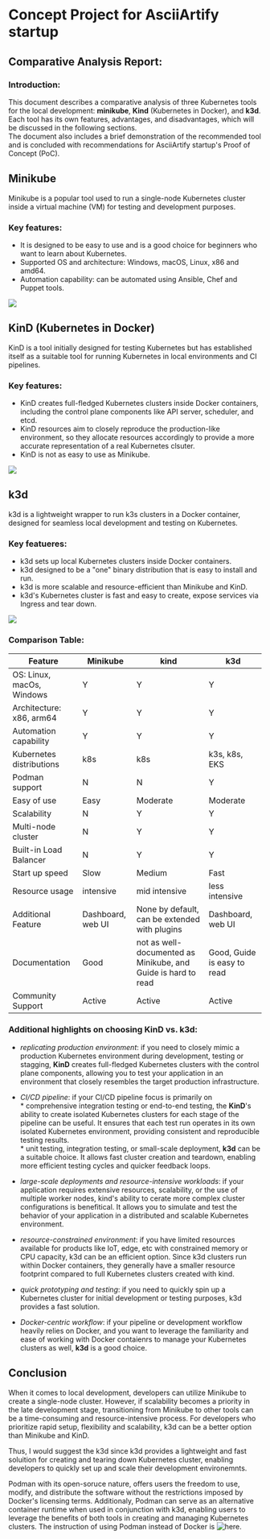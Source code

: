 # Concept Project for AsciiArtify startup
## Comparative Analysis Report:

### Introduction: 
  This document describes a comparative analysis of three Kubernetes tools for the local development: **minikube**, **Kind** (Kubernetes in Docker), and **k3d**.
  </br>
  Each tool has its own features, advantages, and disadvantages, which will be discussed in the following sections.
  </br>
  The document also includes a brief demonstration of the recommended tool and is concluded with recommendations for AsciiArtify startup's Proof of Concept (PoC).


## Minikube
  
  Minikube is a popular tool used to run a single-node Kubernetes cluster inside a virtual machine (VM) for testing and development purposes.
  
### Key features:
- It is designed to be easy to use and is a good choice for beginners who want to learn about Kubernetes. 
- Supported OS and architecture: Windows, macOS, Linux, x86 and amd64. 
- Automation capability: can be automated using Ansible, Chef and Puppet tools.

![](https://github.com/ng-n/AsciiArtify/blob/main/.data/minikube.gif)

## KinD (Kubernetes in Docker) 

  KinD is a tool initially designed for testing Kubernetes but has established itself as a suitable tool for running Kubernetes in local environments and CI pipelines.

### Key features:
- KinD creates full-fledged Kubernetes clusters inside Docker containers, including the control plane components like API server, scheduler, and etcd.
- KinD resources aim to closely reproduce the production-like environment, so they allocate resources accordingly to provide a more accurate representation of a real Kubernetes clsuter.
- KinD is not as easy to use as Minikube. 

![](https://github.com/ng-n/AsciiArtify/blob/main/.data/kind.gif)

## k3d 

  k3d is a lightweight wrapper to run k3s clusters in a Docker container, designed for seamless local development and testing on Kubernetes.

### Key featueres:
- k3d sets up local Kubernetes clusters inside Docker containers.
- k3d designed to be a "one" binary distribution that is easy to install and run.
- k3d is more scalable and resource-efficient than Minikube and KinD.
- k3d's Kubernetes cluster is fast and easy to create, expose services via Ingress and tear down.

![](https://github.com/ng-n/AsciiArtify/blob/main/.data/k3d.gif)

### Comparison Table:
| Feature                    | Minikube | kind | k3d |                      
|----------------------------|----------|------|-----|
| OS: Linux, macOs, Windows   | Y | Y | Y  |
| Architecture: x86, arm64   |  Y | Y | Y  |
| Automation capability           | Y | Y | Y|
| Kubernetes distributions | k8s | k8s | k3s, k8s, EKS |
| Podman support | N | N | Y |
| Easy of use | Easy | Moderate | Moderate |
| Scalability                |    N     |  Y   |  Y   |                                         
| Multi-node cluster         |    N     |  Y   |  Y   |
| Built-in Load Balancer     |    N     |  Y   |  Y   |
| Start up speed             |   Slow   | Medium |Fast|
| Resource usage             | intensive| mid intensive |  less intensive |
| Additional Feature         | Dashboard, web UI | None by default, can be extended with plugins | Dashboard, web UI |
| Documentation             |   Good     | not as well-documented as Minikube, and Guide is hard to read   | Good, Guide is easy to read  |
| Community Support          |  Active     | Active | Active |

### Additional highlights on choosing KinD vs. k3d:
 - *replicating production environment*: if you need to closely mimic a production Kubernetes environment during development, testing or stagging, **KinD** creates full-fledged Kubernetes clusters with the control plane components, allowing you to test your application in an environment that closely resembles the target production infrastructure.
 - *CI/CD pipeline*: if your CI/CD pipeline focus is primarily on </br> * comprehensive integration testing or end-to-end testing, the **KinD**'s ability to create isolated Kubernetes clusters for each stage of the pipeline can be useful. It ensures that each test run operates in its own isolated Kubernetes environment, providing consistent and reproducible testing results.
</br> * unit testing, integration testing, or small-scale deployment, **k3d** can be a suitable choice. It allows fast cluster creation and teardown, enabling more efficient testing cycles and quicker feedback loops. 
 - *large-scale deployments and resource-intensive workloads*: if your application requires extensive resources, scalability, or the use of multiple worker nodes, kind's ability to cerate more complex cluster configurations is benefitical. It allows you to simulate and test the behavior of your application in a distributed and scalable Kubernetes environment.

- *resource-constrained environment*: if you have limited resources available for products like IoT, edge, etc with constrained memory or CPU capacity, k3d can be an efficient option. Since k3d clusters run within Docker containers, they generally have a smaller resource footprint compared to full Kubernetes clusters created with kind.

- *quick prototyping and testing*: if you need to quickly spin up a Kubernetes cluster for initial development or testing purposes, k3d provides a fast solution.

- *Docker-centric workflow*: if your pipeline or development workflow heavily relies on Docker, and you want to leverage the familiarity and ease of working with Docker contaienrs to manage your Kubernetes clusters as well, **k3d** is a good choice.

## Conclusion

When it comes to local development, developers can utilize Minikube to create a single-node cluster. However, if scalability becomes a priority in the late development stage, transitioning from Minikube to other tools can be a time-consuming and resource-intensive process. For developers who prioritize rapid setup, flexibility and scalability, k3d can be a better option than Minikube and KinD. 

Thus, I would suggest the k3d since k3d provides a lightweight and fast soluition for creating and tearing down Kubernetes cluster, enabling developers to quickly set up and scale their development environemnts. 

Podman with its open-soruce nature, offers users the freedom to use, modify, and distribute the software without the restrictions imposed by Docker's licensing terms. Additionaly, Podman can serve as an alternative container runtime when used in conjunction with k3d, enabling users to leverage the benefits of both tools in creating and managing Kubernetes clusters. The instruction of using Podman instead of Docker is ![here](https://k3d.io/v5.4.1/usage/advanced/podman/).


